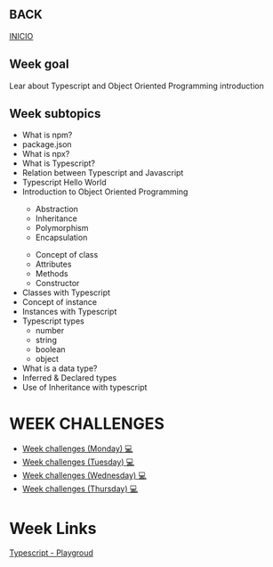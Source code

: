 ## BACK
<a href="https://github.com/Lesdith/core-code-from-scratch-readme"> INICIO </a>

<H2>Week goal</H2>
Lear about Typescript and Object Oriented Programming introduction
<H2>Week subtopics</H2>
<ul>
<li>What is npm?</li>
<li>package.json</li>
<li>What is npx?</li>
<li>What is Typescript?</li>
<li>Relation between Typescript and Javascript</li>
<li>Typescript Hello World</li>
 <li>Introduction to Object Oriented Programming</li>
   <ul><li>Abstraction</li>
      <li>Inheritance</li>
      <li>Polymorphism</li>
     <li>Encapsulation</li>
   </ul>
 <ul><li>Concept of class</li>
      <li>Attributes</li>
      <li>Methods</li>
     <li>Constructor</li>
   </ul>
 <li>Classes with Typescript</li>
 <li>Concept of instance</li>
 <li>Instances with Typescript</li>
  <li>Typescript types
   <ul>
    <li>number</li>
     <li>string</li>
     <li>boolean</li>
     <li>object</li>
   </ul>
 </li>
 <li>What is a data type?</li>
 <li>Inferred & Declared types</li>
  <li>Use of Inheritance with typescript</li>
</ul>


# WEEK CHALLENGES
<ul>
  <li><a href="https://github.com/Lesdith/core-code-from-scratch-readme/blob/main/Weeks/Week%206%20Typescript/Week%20challenges%20(Monday).md">Week challenges (Monday) 💻</a> </li>
   <li><a href="https://github.com/Lesdith/core-code-from-scratch-readme/blob/main/Weeks/Week%206%20Typescript/Week%20challenges%20(Tuesday)%20.md">Week challenges (Tuesday) 💻 </a> </li> 
  <li><a href="https://github.com/Lesdith/core-code-from-scratch-readme/blob/main/Weeks/Week%205%20Typescript/Week%20challenges%20(Wednesday).md"> Week challenges (Wednesday) 💻 </a> </li>
  <li><a href="https://github.com/Lesdith/core-code-from-scratch-readme/blob/main/Weeks/Week%206%20Typescript/Week%20challenges%20(Thursday)%20.md">Week challenges (Thursday) 💻 </a> </li> 
</ul> 

 
# Week Links
<a href="https://github.com/Lesdith/core-code-from-scratch-readme/blob/main/Weeks/Week%206%20Typescript/Week%20links%20.md"> Typescript - Playgroud </a>












